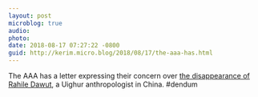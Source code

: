 ```yaml
---
layout: post
microblog: true
audio: 
photo: 
date: 2018-08-17 07:27:22 -0800
guid: http://kerim.micro.blog/2018/08/17/the-aaa-has.html
---
```

The AAA has a letter expressing their concern over [the disappearance of Rahile Dawut](http://www.americananthro.org/ParticipateAndAdvocate/AdvocacyDetail.aspx?ItemNumber=24182&navItemNumber=659), a Uighur anthropologist in China. #dendum
